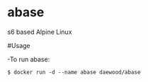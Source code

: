 # abase
s6 based Alpine Linux

#Usage

-To run abase:
```
$ docker run -d --name abase daewood/abase